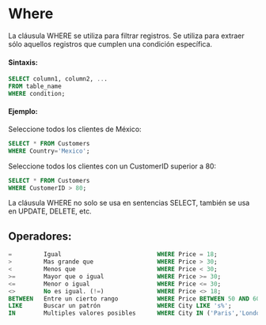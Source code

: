 # Where
La cláusula WHERE se utiliza para filtrar registros.
Se utiliza para extraer sólo aquellos registros que cumplen una condición específica.

#### Sintaxis:

```sql
SELECT column1, column2, ...
FROM table_name
WHERE condition;
```

#### Ejemplo:

Seleccione todos los clientes de México:

```sql
SELECT * FROM Customers
WHERE Country='Mexico';
```

Seleccione todos los clientes con un CustomerID superior a 80:

```sql
SELECT * FROM Customers
WHERE CustomerID > 80;
```

La cláusula WHERE no solo se usa en sentencias SELECT, también se usa en UPDATE, DELETE, etc.

## Operadores:

```sql
=         Igual                           WHERE Price = 18;
>         Mas grande que                  WHERE Price > 30;
<         Menos que                       WHERE Price < 30;
>=        Mayor que o igual               WHERE Price >= 30;
<=        Menor o igual                   WHERE Price <= 30;
<>        No es igual. (!=)               WHERE Price <> 18;
BETWEEN   Entre un cierto rango           WHERE Price BETWEEN 50 AND 60;
LIKE      Buscar un patrón                WHERE City LIKE 's%';
IN        Multiples valores posibles      WHERE City IN ('Paris','London');
```